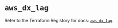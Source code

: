# `aws_dx_lag`

Refer to the Terraform Registory for docs: [`aws_dx_lag`](https://www.terraform.io/docs/providers/aws/r/dx_lag).
